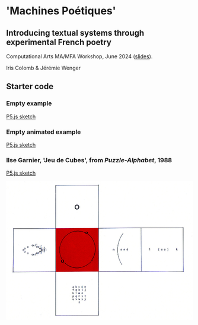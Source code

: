 # 'Machines Poétiques'
## Introducing textual systems through experimental French poetry

Computational Arts MA/MFA Workshop, June 2024 ([slides](https://docs.google.com/presentation/d/1ENzaC1gPqC9Mn6noXgAKkzEvILhWjiv2ogXm8GSpArU/edit?usp=sharing)).

Iris Colomb & Jérémie Wenger

## Starter code

### Empty example

[P5.js sketch](empty-cube/)

### Empty animated example

[P5.js sketch](empty-animated-cube/)

### Ilse Garnier, 'Jeu de Cubes', from *Puzzle-Alphabet*, 1988

[P5.js sketch](garnier-cube/)

![Ilse Garnier, 'Jeu de Cubes'](pics/garnier-cube.jpg)
